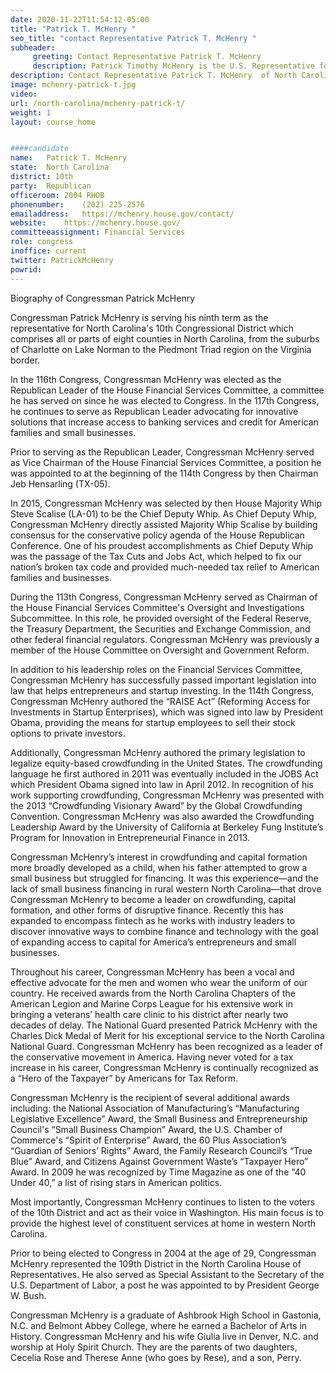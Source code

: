 ```yaml
---
date: 2020-11-22T11:54:12-05:00
title: "Patrick T. McHenry "
seo_title: "contact Representative Patrick T. McHenry "
subheader:
     greeting: Contact Representative Patrick T. McHenry  
     description: Patrick Timothy McHenry is the U.S. Representative for North Carolina's 10th congressional district. He is a member of the Republican Party. He was a member of the North Carolina House of Representatives for a single term.
description: Contact Representative Patrick T. McHenry  of North Carolina. Contact information for Patrick T. McHenry  includes email address, phone number, and mailing address.
image: mchenry-patrick-t.jpg
video: 
url: /north-carolina/mchenry-patrick-t/
weight: 1
layout: course_home


####candidate
name:	Patrick T. McHenry 
state:	North Carolina
district: 10th
party:	Republican
officeroom:	2004 RHOB
phonenumber:	(202) 225-2576
emailaddress:	https://mchenry.house.gov/contact/
website:	https://mchenry.house.gov/
committeeassignment: Financial Services
role: congress
inoffice: current
twitter: PatrickMcHenry
powrid: 
---
```


Biography of Congressman Patrick McHenry

Congressman Patrick McHenry is serving his ninth term as the representative for North Carolina's 10th Congressional District which comprises all or parts of eight counties in North Carolina, from the suburbs of Charlotte on Lake Norman to the Piedmont Triad region on the Virginia border.

In the 116th Congress, Congressman McHenry was elected as the Republican Leader of the House Financial Services Committee, a committee he has served on since he was elected to Congress. In the 117th Congress, he continues to serve as Republican Leader advocating for innovative solutions that increase access to banking services and credit for American families and small businesses.

Prior to serving as the Republican Leader, Congressman McHenry served as Vice Chairman of the House Financial Services Committee, a position he was appointed to at the beginning of the 114th Congress by then Chairman Jeb Hensarling (TX-05).

In 2015, Congressman McHenry was selected by then House Majority Whip Steve Scalise (LA-01) to be the Chief Deputy Whip. As Chief Deputy Whip, Congressman McHenry directly assisted Majority Whip Scalise by building consensus for the conservative policy agenda of the House Republican Conference. One of his proudest accomplishments as Chief Deputy Whip was the passage of the Tax Cuts and Jobs Act, which helped to fix our nation’s broken tax code and provided much-needed tax relief to American families and businesses.

During the 113th Congress, Congressman McHenry served as Chairman of the House Financial Services Committee's Oversight and Investigations Subcommittee. In this role, he provided oversight of the Federal Reserve, the Treasury Department, the Securities and Exchange Commission, and other federal financial regulators. Congressman McHenry was previously a member of the House Committee on Oversight and Government Reform.

In addition to his leadership roles on the Financial Services Committee, Congressman McHenry has successfully passed important legislation into law that helps entrepreneurs and startup investing. In the 114th Congress, Congressman McHenry authored the “RAISE Act” (Reforming Access for Investments in Startup Enterprises), which was signed into law by President Obama, providing the means for startup employees to sell their stock options to private investors.

Additionally, Congressman McHenry authored the primary legislation to legalize equity-based crowdfunding in the United States. The crowdfunding language he first authored in 2011 was eventually included in the JOBS Act which President Obama signed into law in April 2012. In recognition of his work supporting crowdfunding, Congressman McHenry was presented with the 2013 “Crowdfunding Visionary Award” by the Global Crowdfunding Convention. Congressman McHenry was also awarded the Crowdfunding Leadership Award by the University of California at Berkeley Fung Institute’s Program for Innovation in Entrepreneurial Finance in 2013.

Congressman McHenry’s interest in crowdfunding and capital formation more broadly developed as a child, when his father attempted to grow a small business but struggled for financing. It was this experience—and the lack of small business financing in rural western North Carolina—that drove Congressman McHenry to become a leader on crowdfunding, capital formation, and other forms of disruptive finance. Recently this has expanded to encompass fintech as he works with industry leaders to discover innovative ways to combine finance and technology with the goal of expanding access to capital for America’s entrepreneurs and small businesses.

Throughout his career, Congressman McHenry has been a vocal and effective advocate for the men and women who wear the uniform of our country. He received awards from the North Carolina Chapters of the American Legion and Marine Corps League for his extensive work in bringing a veterans’ health care clinic to his district after nearly two decades of delay. The National Guard presented Patrick McHenry with the Charles Dick Medal of Merit for his exceptional service to the North Carolina National Guard.
Congressman McHenry has been recognized as a leader of the conservative movement in America. Having never voted for a tax increase in his career, Congressman McHenry is continually recognized as a “Hero of the Taxpayer” by Americans for Tax Reform.

Congressman McHenry is the recipient of several additional awards including: the National Association of Manufacturing’s “Manufacturing Legislative Excellence” Award, the Small Business and Entrepreneurship Council's “Small Business Champion” Award, the U.S. Chamber of Commerce's “Spirit of Enterprise” Award, the 60 Plus Association’s “Guardian of Seniors’ Rights” Award, the Family Research Council’s “True Blue” Award, and Citizens Against Government Waste’s “Taxpayer Hero” Award. In 2009 he was recognized by Time Magazine as one of the “40 Under 40,” a list of rising stars in American politics.

Most importantly, Congressman McHenry continues to listen to the voters of the 10th District and act as their voice in Washington. His main focus is to provide the highest level of constituent services at home in western North Carolina.

Prior to being elected to Congress in 2004 at the age of 29, Congressman McHenry represented the 109th District in the North Carolina House of Representatives. He also served as Special Assistant to the Secretary of the U.S. Department of Labor, a post he was appointed to by President George W. Bush.

Congressman McHenry is a graduate of Ashbrook High School in Gastonia, N.C. and Belmont Abbey College, where he earned a Bachelor of Arts in History. Congressman McHenry and his wife Giulia live in Denver, N.C. and worship at Holy Spirit Church. They are the parents of two daughters, Cecelia Rose and Therese Anne (who goes by Rese), and a son, Perry.
